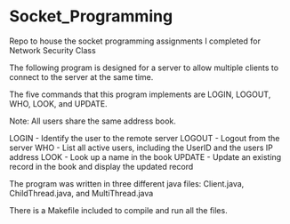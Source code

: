 # Socket_Programming
 Repo to house the socket programming assignments I completed for Network Security Class

 The following program is designed for a server to allow multiple clients to connect to the server at the same time.

 The five commands that this program implements are LOGIN, LOGOUT, WHO, LOOK, and UPDATE.

 Note: All users share the same address book.

 LOGIN - Identify the user to the remote server
 LOGOUT - Logout from the server
 WHO - List all active users, including the UserID and the users IP address
 LOOK - Look up a name in the book
 UPDATE - Update an existing record in the book and display the updated record

The program was written in three different java files: Client.java, ChildThread.java, and MultiThread.java

There is a Makefile included to compile and run all the files.
